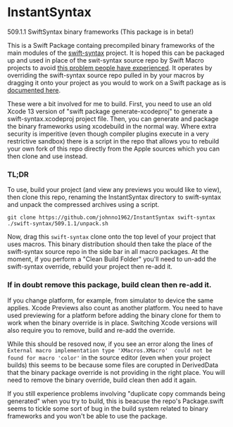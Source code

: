 # InstantSyntax

509.1.1 SwiftSyntax binary frameworks (This package is in beta!)

This is a Swift Package containg precompiled binary frameworks of the main 
modules of the [swift-syntax](https://github.com/apple/swift-syntax) project.
It is hoped this can be packaged up and used in place of the swit-syntax
source repo by Swift Macro projects to avoid [this problem people have
 experienced](https://forums.swift.org/t/compilation-extremely-slow-since-macros-adoption/67921/59). 
 It operates by overriding the
swift-syntax source repo pulled in by your macros by dragging it 
onto your project as you would to work on a Swift package as is
[documented here](https://developer.apple.com/documentation/xcode/editing-a-package-dependency-as-a-local-package).

These were a bit involved for me to build. First, you need to use an old 
Xcode 13 version of "swift package generate-xcodeproj" to generate a 
swift-syntax.xcodeproj project file. Then, you can generate and package 
the binary frameworks using xcodebuild in the normal way. Where extra
security is imperitive (even though compiler plugins execute in a very
restrictive sandbox) there is a script in the repo that allows you to 
rebuild your own fork of this repo directly from the Apple sources 
which you can then clone and use instead.

### TL;DR

To use, build your project (and view any previews you would like 
to view), then clone this repo, renaming the InstantSyntax directory 
to swift-syntax and unpack the compressed archives using a script.

```
git clone https://github.com/johnno1962/InstantSyntax swift-syntax
./swift-syntax/509.1.1/unpack.sh
```

Now, drag this `swift-syntax` clone onto the top level of your project 
that uses macros. This binary distribution should then take the place 
of the swift-syntax source repo in the side bar in all macro packages. 
At the moment, if you perform a "Clean Build Folder" you'll need to 
un-add the swift-syntax override, rebuild your project then re-add it.

### If in doubt remove this package, build clean then re-add it.

If you change platform, for example, from simulator to device the same 
applies. Xcode Previews also count as another platform. You need to 
have used previewing for a platform before adding the binary clone 
for them to work when the binary override is in place. Switching
Xcode versions will also require you to remove, build and re-add
the override.

While this should be resoved now, if you see an error along the 
lines of `External macro implementation type 'XMacros.XMacro' 
could not be found for macro 'color'` in the source editor (even
when your project builds) this seems to be because some files are 
corupted in DerivedData that the binary package override is not 
providing in the right place. You will need to remove the binary
override, build clean then add it again.

If you still experience problems involving "duplicate copy commands
being generated" when you try to build, this is beacuse the repo's
Package.swift seems to tickle some sort of bug in the build system
related to binary frameworks and you won't be able to use the package.

